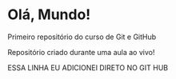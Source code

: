 # Olá, Mundo!
 Primeiro repositório do curso de Git e GitHub
 
 Repositório criado durante uma aula ao vivo!

ESSA LINHA EU ADICIONEI DIRETO NO GIT HUB
